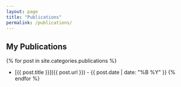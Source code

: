 ```yaml
---
layout: page
title: "Publications"
permalink: /publications/
---
```


## My Publications

{% for post in site.categories.publications %}
- [{{ post.title }}]({{ post.url }}) - {{ post.date | date: "%B %Y" }}
{% endfor %}
